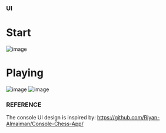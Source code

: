### UI
# Start
![image](https://github.com/tardhiansyah/csharp-checkers-project/assets/78073517/dc4e745a-3333-4b66-a426-599c979175f2)

# Playing
![image](https://github.com/tardhiansyah/csharp-checkers-project/assets/78073517/cfe46fba-1e5a-46b9-b4a1-39c30bc19077)
![image](https://github.com/tardhiansyah/csharp-checkers-project/assets/78073517/bcc66468-f102-4a53-9ff8-65f00d134174)


### REFERENCE
The console UI design is inspired by: https://github.com/Riyan-Almaiman/Console-Chess-App/
